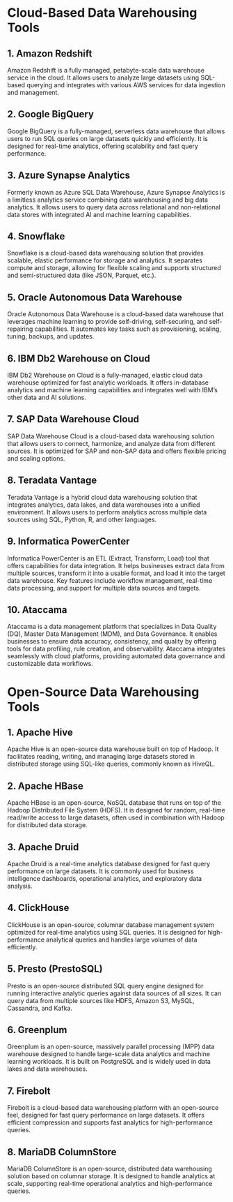 # Cloud-Based Data Warehousing Tools

## 1. **Amazon Redshift**
Amazon Redshift is a fully managed, petabyte-scale data warehouse service in the cloud. It allows users to analyze large datasets using SQL-based querying and integrates with various AWS services for data ingestion and management.

## 2. **Google BigQuery**
Google BigQuery is a fully-managed, serverless data warehouse that allows users to run SQL queries on large datasets quickly and efficiently. It is designed for real-time analytics, offering scalability and fast query performance.

## 3. **Azure Synapse Analytics**
Formerly known as Azure SQL Data Warehouse, Azure Synapse Analytics is a limitless analytics service combining data warehousing and big data analytics. It allows users to query data across relational and non-relational data stores with integrated AI and machine learning capabilities.

## 4. **Snowflake**
Snowflake is a cloud-based data warehousing solution that provides scalable, elastic performance for storage and analytics. It separates compute and storage, allowing for flexible scaling and supports structured and semi-structured data (like JSON, Parquet, etc.).

## 5. **Oracle Autonomous Data Warehouse**
Oracle Autonomous Data Warehouse is a cloud-based data warehouse that leverages machine learning to provide self-driving, self-securing, and self-repairing capabilities. It automates key tasks such as provisioning, scaling, tuning, backups, and updates.

## 6. **IBM Db2 Warehouse on Cloud**
IBM Db2 Warehouse on Cloud is a fully-managed, elastic cloud data warehouse optimized for fast analytic workloads. It offers in-database analytics and machine learning capabilities and integrates well with IBM’s other data and AI solutions.

## 7. **SAP Data Warehouse Cloud**
SAP Data Warehouse Cloud is a cloud-based data warehousing solution that allows users to connect, harmonize, and analyze data from different sources. It is optimized for SAP and non-SAP data and offers flexible pricing and scaling options.

## 8. **Teradata Vantage**
Teradata Vantage is a hybrid cloud data warehousing solution that integrates analytics, data lakes, and data warehouses into a unified environment. It allows users to perform analytics across multiple data sources using SQL, Python, R, and other languages.

## 9. **Informatica PowerCenter**
Informatica PowerCenter is an ETL (Extract, Transform, Load) tool that offers capabilities for data integration. It helps businesses extract data from multiple sources, transform it into a usable format, and load it into the target data warehouse. Key features include workflow management, real-time data processing, and support for multiple data sources and targets.

## 10. **Ataccama**
Ataccama is a data management platform that specializes in Data Quality (DQ), Master Data Management (MDM), and Data Governance. It enables businesses to ensure data accuracy, consistency, and quality by offering tools for data profiling, rule creation, and observability. Ataccama integrates seamlessly with cloud platforms, providing automated data governance and customizable data workflows.

# Open-Source Data Warehousing Tools

## 1. **Apache Hive**
Apache Hive is an open-source data warehouse built on top of Hadoop. It facilitates reading, writing, and managing large datasets stored in distributed storage using SQL-like queries, commonly known as HiveQL.

## 2. **Apache HBase**
Apache HBase is an open-source, NoSQL database that runs on top of the Hadoop Distributed File System (HDFS). It is designed for random, real-time read/write access to large datasets, often used in combination with Hadoop for distributed data storage.

## 3. **Apache Druid**
Apache Druid is a real-time analytics database designed for fast query performance on large datasets. It is commonly used for business intelligence dashboards, operational analytics, and exploratory data analysis.

## 4. **ClickHouse**
ClickHouse is an open-source, columnar database management system optimized for real-time analytics using SQL queries. It is designed for high-performance analytical queries and handles large volumes of data efficiently.

## 5. **Presto (PrestoSQL)**
Presto is an open-source distributed SQL query engine designed for running interactive analytic queries against data sources of all sizes. It can query data from multiple sources like HDFS, Amazon S3, MySQL, Cassandra, and Kafka.

## 6. **Greenplum**
Greenplum is an open-source, massively parallel processing (MPP) data warehouse designed to handle large-scale data analytics and machine learning workloads. It is built on PostgreSQL and is widely used in data lakes and data warehouses.

## 7. **Firebolt**
Firebolt is a cloud-based data warehousing platform with an open-source feel, designed for fast query performance on large datasets. It offers efficient compression and supports fast analytics for high-performance queries.

## 8. **MariaDB ColumnStore**
MariaDB ColumnStore is an open-source, distributed data warehousing solution based on columnar storage. It is designed to handle analytics at scale, supporting real-time operational analytics and high-performance queries.

